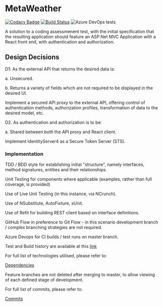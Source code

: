 ﻿# MetaWeather

[![Codacy Badge](https://api.codacy.com/project/badge/Grade/44211e9b1ef34c658df571f370047276)](https://app.codacy.com/manual/mcquiggd/MetaWeather?utm_source=github.com&utm_medium=referral&utm_content=mcquiggd/MetaWeather&utm_campaign=Badge_Grade_Settings)
[![Build Status](https://dev.azure.com/pro-coded-dev/PublicGit/_apis/build/status/mcquiggd.MetaWeather?branchName=master)](https://dev.azure.com/pro-coded-dev/PublicGit/_build/latest?definitionId=1&branchName=master)
![Azure DevOps tests](https://img.shields.io/azure-devops/tests/pro-coded-dev/PublicGit/1)

A solution to a coding assessmenent test, with the initial specification that the resulting application should feature an ASP.Net MVC Application with a React front end, with authentication and authorization.

## Design Decisions

D1: As the external API that returns the desired data is:

a. Unsecured.
 
b. Returns a variety of fields which are not required to be displayed in the desired UI.

Implement a secured API proxy to the external API, offering control of authentication methods, authorization profiles, transformation of data to the desired model, etc. 

D2. As authentication and authorization is to be:

a. Shared between both the API proxy and React client.

Implement IdentityServer4 as a Secure Token Server (STS).

### Implementation

TDD / BDD style for establishing initial "structure", namely interfaces, method signatures, entities and their relationships.

Unit Testing for components where applicable (examples, rather than full coverage, is provided)

Use of Live Unit Testing (in this instance, via NCrunch).

Use of NSubstitute, AutoFixture, xUnit.

Use of Refit for building REST client based on interface definitions.

GitHub Flow in preference to Git Flow - in this scenario development branch / complex branching strategies are not required. 

Azure Devops for CI builds / test runs on master branch.

Test and Build history are available at this [link](https://dev.azure.com/pro-coded-dev/PublicGit/_build?definitionId=1&_a=summary&view=ms.vss-pipelineanalytics-web.new-build-definition-pipeline-analytics-view-cardmetrics)

For full list of technologies utilised, please refer to: 

[Dependencies](https://github.com/mcquiggd/MetaWeather/network/dependencies)

Feature branches are not deleted after merging to master, to allow viewing of each defined stage of development.

For full list of commits, please refer to:

[Commits](https://github.com/mcquiggd/MetaWeather/commits/master)
